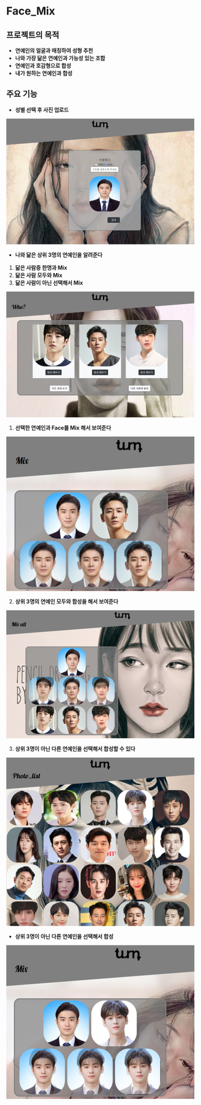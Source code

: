 # Face_Mix

## 프로젝트의 목적

* **연예인의 얼굴과 매칭하여 성형 추천**
* **나와 가장 닮은 연예인과 가능성 있는 조합**
* **연예인과 호감형으로 합성**
* **내가 원하는 연예인과 합성**

## 주요 기능

* **성별 선택 후 사진 업로드**

![index_page_2](/img/index_page_2.PNG)

* **나와 닮은 상위 3명의 연예인을 알려준다**
1. **닮은 사람중 한명과 Mix**
2. **닮은 사람 모두와 Mix**
3. **닮은 사람이 아닌 선택해서 Mix**

![who_page](/img/who_page.PNG)

1. **선택한 연예인과 Face를 Mix 해서 보여준다**

![mix_page](/img/mix_page.PNG)

2. **상위 3명의 연예인 모두와 합성을 해서 보여준다**

![mix_all_page](/img/mix_all_page.PNG)

3. **상위 3명이 아닌 다른 연예인을 선택해서 합성할 수 있다**

![photo_list_page](/img/photo_list_page.PNG)

* **상위 3명이 아닌 다른 연예인을 선택해서 합성**

![mix_page_2](/img/mix_page_2.PNG)


